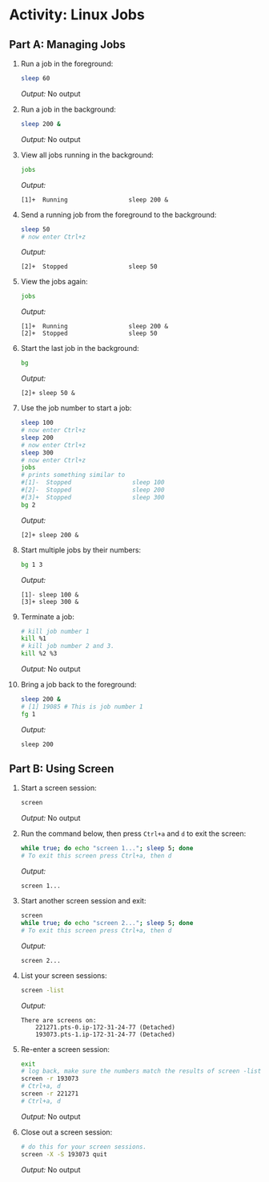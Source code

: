 # Activity: Linux Jobs

## Part A: Managing Jobs

1. Run a job in the foreground:
    ```bash
    sleep 60
    ```
    _Output:_
    No output

2. Run a job in the background:
    ```bash
    sleep 200 &
    ```
    _Output:_
    No output

3. View all jobs running in the background:
    ```bash
    jobs
    ```
    _Output:_
    ```
    [1]+  Running                 sleep 200 &
    ```

4. Send a running job from the foreground to the background:
    ```bash
    sleep 50
    # now enter Ctrl+z
    ```
    _Output:_
    ```
    [2]+  Stopped                 sleep 50
    ```

5. View the jobs again:
    ```bash
    jobs
    ```
    _Output:_
    ```
    [1]+  Running                 sleep 200 &
    [2]+  Stopped                 sleep 50
    ```

6. Start the last job in the background:
    ```bash
    bg
    ```
    _Output:_
    ```
    [2]+ sleep 50 &
    ```

7. Use the job number to start a job:
    ```bash
    sleep 100
    # now enter Ctrl+z
    sleep 200
    # now enter Ctrl+z
    sleep 300
    # now enter Ctrl+z
    jobs
    # prints something similar to
    #[1]-  Stopped                 sleep 100
    #[2]-  Stopped                 sleep 200
    #[3]+  Stopped                 sleep 300
    bg 2
    ```
    _Output:_
    ```
    [2]+ sleep 200 &
    ```

8. Start multiple jobs by their numbers:
    ```bash
    bg 1 3
    ```
    _Output:_
    ```
    [1]- sleep 100 &
    [3]+ sleep 300 &
    ```

9. Terminate a job:
    ```bash
    # kill job number 1
    kill %1
    # kill job number 2 and 3.
    kill %2 %3
    ```
    _Output:_
    No output

10. Bring a job back to the foreground:
    ```bash
    sleep 200 &
    # [1] 19085 # This is job number 1
    fg 1
    ```
    _Output:_
    ```
    sleep 200
    ```

## Part B: Using Screen

1. Start a screen session:
    ```bash
    screen
    ```
    _Output:_
    No output

2. Run the command below, then press `Ctrl+a` and `d` to exit the screen:
    ```bash
    while true; do echo "screen 1..."; sleep 5; done
    # To exit this screen press Ctrl+a, then d
    ```
    _Output:_
    ```
    screen 1...
    ```

3. Start another screen session and exit:
    ```bash
    screen
    while true; do echo "screen 2..."; sleep 5; done
    # To exit this screen press Ctrl+a, then d
    ```
    _Output:_
    ```
    screen 2...
    ```

4. List your screen sessions:
    ```bash
    screen -list
    ```
    _Output:_
    ```
    There are screens on:
        221271.pts-0.ip-172-31-24-77 (Detached)
        193073.pts-1.ip-172-31-24-77 (Detached)
    ```

5. Re-enter a screen session:
    ```bash
    exit
    # log back, make sure the numbers match the results of screen -list
    screen -r 193073
    # Ctrl+a, d
    screen -r 221271
    # Ctrl+a, d
    ```
    _Output:_
    No output

6. Close out a screen session:
    ```bash
    # do this for your screen sessions.
    screen -X -S 193073 quit
    ```
    _Output:_
    No output
